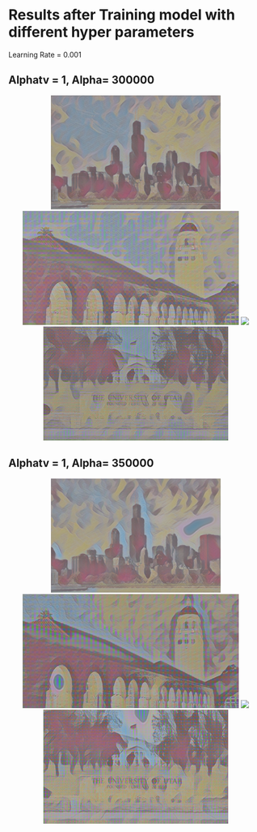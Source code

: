 # Results after Training model with different hyper parameters

Learning Rate = 0.001

## Alphatv = 1, Alpha= 300000
<div align='center'>
<img src='files/style6/Chicago_output.png' height='225px'>
<img src='files/style6/hoovertower_output.png' height='225px'>
<img src='files/style6/SpringBlock.png' height='225px'>
<img src='files/style6/univeristy-utah.png' height='225px'>
</div>

## Alphatv = 1, Alpha= 350000
<div align='center'>
<img src='files/style6/Chicago_output-1.png' height='225px'>
<img src='files/style6/hoovertower_output-1.png' height='225px'>
<img src='files/style6/SpringBlock-1.png' height='225px'>
<img src='files/style6/univeristy-utah-1.png' height='225px'>
</div>


